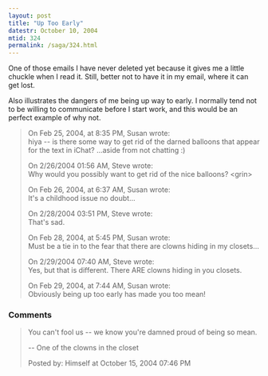 ```yaml
---
layout: post
title: "Up Too Early"
datestr: October 10, 2004
mtid: 324
permalink: /saga/324.html
---
```


One of those emails I have never deleted yet because it gives me a little chuckle when I read it.  Still, better not to have it in my email, where it can get lost.

Also illustrates the dangers of me being up way to early.  I normally tend not to be willing to communicate before I start work, and this would be an perfect example of why not.

> On Feb 25, 2004, at 8:35 PM, Susan wrote:  
> hiya -- is there some way to get rid of the darned balloons that appear for the text in iChat? ...aside from not chatting :)
>
> On 2/26/2004 01:56 AM, Steve wrote:  
> Why would you possibly want to get rid of the nice balloons? &lt;grin&gt;
>
> On Feb 26, 2004, at 6:37 AM, Susan wrote:  
> It's a childhood issue no doubt...
> 
> On 2/28/2004 03:51 PM, Steve wrote:  
> That's sad.
>
> On Feb 28, 2004, at 5:45 PM, Susan wrote:  
> Must be a tie in to the fear that there are clowns hiding in my closets...
>
> On 2/29/2004 07:40 AM, Steve wrote:  
> Yes, but that is different. There ARE clowns hiding in you closets.
>
> On Feb 29, 2004, at 7:44 AM, Susan wrote:  
> Obviously being up too early has made you too mean!

### Comments

> You can't fool us -- we know you're damned proud of being so mean.
>
>-- One of the clowns in the closet
>
><div class="comment-meta">Posted by: Himself at October 15, 2004 07:46 PM</div>

